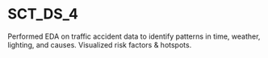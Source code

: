 # SCT_DS_4
Performed EDA on traffic accident data to identify patterns in time, weather, lighting, and causes. Visualized risk factors &amp; hotspots.
